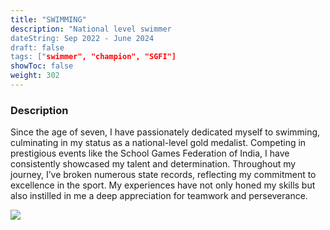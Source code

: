 ```yaml
---
title: "SWIMMING"
description: "National level swimmer
dateString: Sep 2022 - June 2024
draft: false
tags: ["swimmer", "champion", "SGFI"]
showToc: false
weight: 302
--- 
```


### Description

Since the age of seven, I have passionately dedicated myself to swimming, culminating in my status as a national-level gold medalist. Competing in prestigious events like the School Games Federation of India, I have consistently showcased my talent and determination. Throughout my journey, I’ve broken numerous state records, reflecting my commitment to excellence in the sport. My experiences have not only honed my skills but also instilled in me a deep appreciation for teamwork and perseverance.

![](/experinces/swimming/swim.jpeg#centre)